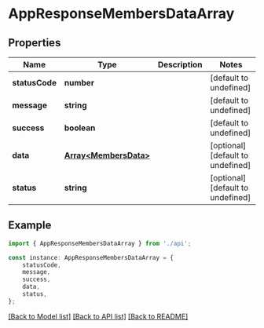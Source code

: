 # AppResponseMembersDataArray


## Properties

Name | Type | Description | Notes
------------ | ------------- | ------------- | -------------
**statusCode** | **number** |  | [default to undefined]
**message** | **string** |  | [default to undefined]
**success** | **boolean** |  | [default to undefined]
**data** | [**Array&lt;MembersData&gt;**](MembersData.md) |  | [optional] [default to undefined]
**status** | **string** |  | [optional] [default to undefined]

## Example

```typescript
import { AppResponseMembersDataArray } from './api';

const instance: AppResponseMembersDataArray = {
    statusCode,
    message,
    success,
    data,
    status,
};
```

[[Back to Model list]](../README.md#documentation-for-models) [[Back to API list]](../README.md#documentation-for-api-endpoints) [[Back to README]](../README.md)
